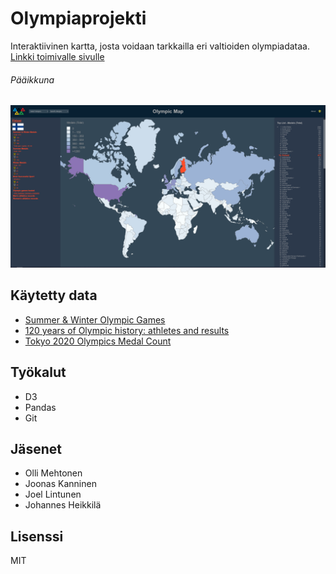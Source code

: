 # Olympiaprojekti
Interaktiivinen kartta, josta voidaan tarkkailla eri valtioiden olympiadataa.  
[Linkki toimivalle sivulle](https://ollimehtonen.github.io/Olympiasivu/)
###### Pääikkuna
![](https://github.com/OlliMehtonen/Olympiaprojekti/blob/main/Debug/Capture.PNG)
## Käytetty data
* [Summer & Winter Olympic Games](https://data.world/johayes13/summer-winter-olympic-games)
* [120 years of Olympic history: athletes and results](https://www.kaggle.com/heesoo37/120-years-of-olympic-history-athletes-and-results)
* [Tokyo 2020 Olympics Medal Count](https://www.kaggle.com/jamieeeee/tokyo-2020-olympics-medal-count)
## Työkalut
* D3
* Pandas
* Git
## Jäsenet
* Olli Mehtonen 
* Joonas Kanninen 
* Joel Lintunen
* Johannes Heikkilä
## Lisenssi
MIT
